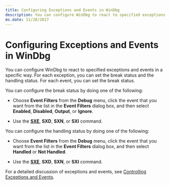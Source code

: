 ```yaml
---
title: Configuring Exceptions and Events in WinDbg
description: You can configure WinDbg to react to specified exceptions and events in a specific way. For each exception, you can set the break status and the handling status.
ms.date: 11/28/2017
---
```


# Configuring Exceptions and Events in WinDbg


You can configure WinDbg to react to specified exceptions and events in a specific way. For each exception, you can set the break status and the handling status. For each event, you can set the break status.

You can configure the break status by doing one of the following:

-   Choose **Event Filters** from the **Debug** menu, click the event that you want from the list in the **Event Filters** dialog box, and then select **Enabled**, **Disabled**, **Output**, or **Ignore**.

-   Use the [**SXE**](../debuggercmds/sx--sxd--sxe--sxi--sxn--sxr--sx---set-exceptions-.md), **SXD**, **SXN**, or **SXI** command.

You can configure the handling status by doing one of the following:

-   Choose **Event Filters** from the **Debug** menu, click the event that you want from the list in the **Event Filters** dialog box, and then select **Handled** or **Not Handled**.

-   Use the [**SXE**](../debuggercmds/sx--sxd--sxe--sxi--sxn--sxr--sx---set-exceptions-.md), **SXD**, **SXN**, or **SXI** command.

For a detailed discussion of exceptions and events, see [Controlling Exceptions and Events](controlling-exceptions-and-events.md).

 

 





